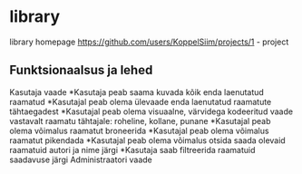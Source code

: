 # library
library homepage
https://github.com/users/KoppelSiim/projects/1 - project
## Funktsionaalsus ja lehed
Kasutaja vaade
*Kasutaja peab saama kuvada kõik enda laenutatud raamatud
*Kasutajal peab olema ülevaade enda laenutatud raamatute tähtaegadest
*Kasutajal peab olema visuaalne, värvidega kodeeritud vaade vastavalt raamatu tähtajale: roheline, kollane, punane
*Kasutajal peab olema võimalus raamatut broneerida
*Kasutajal peab olema võimalus raamatut pikendada
*Kasutajal peab olema võimalus otsida saada olevaid raamatuid autori ja nime järgi
*Kasutaja saab filtreerida raamatuid saadavuse järgi
Administraatori vaade
